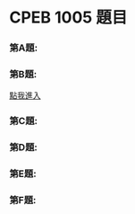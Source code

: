 # CPEB 1005 題目


### 第A題:


### 第B題:

[點我進入](https://github.com/archue001/CPEB1005/blob/B--Short-Sort/README.md)

### 第C題:


### 第D題:


### 第E題:


### 第F題:
